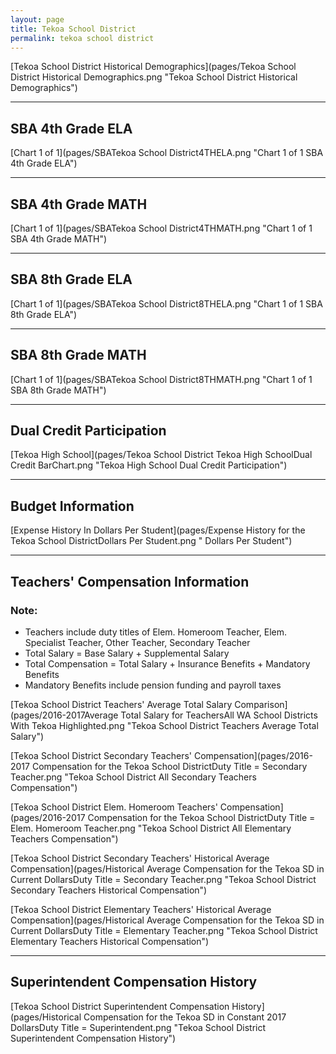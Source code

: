 ```yaml
---
layout: page
title: Tekoa School District
permalink: tekoa school district
---
```



[Tekoa School District Historical Demographics](pages/Tekoa School District Historical Demographics.png "Tekoa School District Historical Demographics")

___

## SBA 4th Grade ELA

[Chart 1 of 1](pages/SBATekoa School District4THELA.png "Chart 1 of 1 SBA 4th Grade ELA")


___

## SBA 4th Grade MATH

[Chart 1 of 1](pages/SBATekoa School District4THMATH.png "Chart 1 of 1 SBA 4th Grade MATH")


___

## SBA 8th Grade ELA

[Chart 1 of 1](pages/SBATekoa School District8THELA.png "Chart 1 of 1 SBA 8th Grade ELA")


___

## SBA 8th Grade MATH

[Chart 1 of 1](pages/SBATekoa School District8THMATH.png "Chart 1 of 1 SBA 8th Grade MATH")


___

## Dual Credit Participation

[Tekoa High School](pages/Tekoa School District Tekoa High SchoolDual Credit BarChart.png "Tekoa High School Dual Credit Participation")


___

## Budget Information

[Expense History In Dollars Per Student](pages/Expense History for the Tekoa School DistrictDollars Per Student.png " Dollars Per Student")


___

## Teachers' Compensation Information
### Note:
- Teachers include duty titles of Elem. Homeroom Teacher, Elem. Specialist Teacher, Other Teacher, Secondary Teacher
- Total Salary = Base Salary + Supplemental Salary
- Total Compensation = Total Salary + Insurance Benefits + Mandatory Benefits
- Mandatory Benefits include pension funding and payroll taxes

[Tekoa School District Teachers' Average Total Salary Comparison](pages/2016-2017Average Total Salary for TeachersAll WA School Districts With Tekoa Highlighted.png "Tekoa School District Teachers Average Total Salary")

[Tekoa School District Secondary Teachers' Compensation](pages/2016-2017 Compensation for the Tekoa School DistrictDuty Title = Secondary Teacher.png "Tekoa School District All Secondary Teachers Compensation")

[Tekoa School District Elem. Homeroom Teachers' Compensation](pages/2016-2017 Compensation for the Tekoa School DistrictDuty Title = Elem. Homeroom Teacher.png "Tekoa School District All Elementary Teachers Compensation")

[Tekoa School District Secondary Teachers' Historical Average Compensation](pages/Historical Average Compensation for the Tekoa SD in Current DollarsDuty Title = Secondary Teacher.png "Tekoa School District Secondary Teachers Historical Compensation")

[Tekoa School District Elementary Teachers' Historical Average Compensation](pages/Historical Average Compensation for the Tekoa SD in Current DollarsDuty Title = Elementary Teacher.png "Tekoa School District Elementary Teachers Historical Compensation")


___

## Superintendent Compensation History

[Tekoa School District Superintendent Compensation History](pages/Historical Compensation for the Tekoa SD in Constant 2017 DollarsDuty Title = Superintendent.png "Tekoa School District Superintendent Compensation History")

